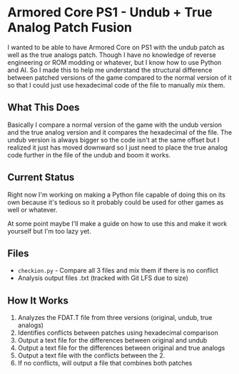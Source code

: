 # Armored Core PS1 - Undub + True Analog Patch Fusion

I wanted to be able to have Armored Core on PS1 with the undub patch as well as the true analogs patch. Though I have no knowledge of reverse engineering or ROM modding or whatever, but I know how to use Python and AI. So I made this to help me understand the structural difference between patched versions of the game compared to the normal version of it so that I could just use hexadecimal code of the file to manually mix them.

## What This Does

Basically I compare a normal version of the game with the undub version and the true analog version and it compares the hexadecimal of the file. The undub version is always bigger so the code isn't at the same offset but I realized it just has moved downward so I just need to place the true analog code further in the file of the undub and boom it works.

## Current Status

Right now I'm working on making a Python file capable of doing this on its own because it's tedious so it probably could be used for other games as well or whatever.

At some point maybe I'll make a guide on how to use this and make it work yourself but I'm too lazy yet.

## Files

- `checkion.py` - Compare all 3 files and mix them if there is no conflict
- Analysis output files .txt (tracked with Git LFS due to size)

## How It Works

1. Analyzes the FDAT.T file from three versions (original, undub, true analogs)
2. Identifies conflicts between patches using hexadecimal comparison
3. Output a text file for the differences between original and undub
4. Output a text file for the differences between original and true analogs
5. Output a text file with the conflicts between the 2.
6. If no conflicts, will output a file that combines both patches
